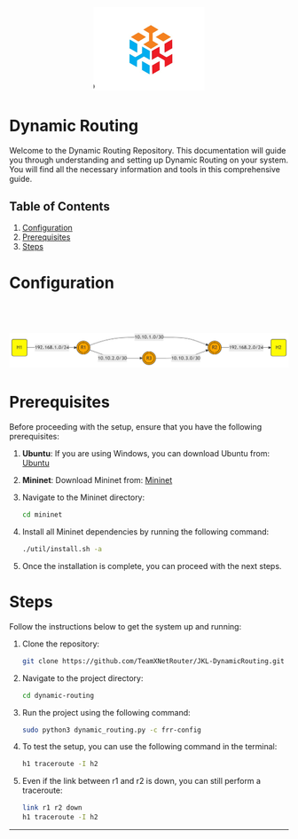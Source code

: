 <h1 align="center">
  <br>
    <img src="pict/logo.png" alt="logo" width="200">
</h1>

# Dynamic Routing
Welcome to the Dynamic Routing Repository. This documentation will guide you through understanding and setting up Dynamic Routing on your system. You will find all the necessary information and tools in this comprehensive guide.

## Table of Contents
1. [Configuration](#configuration)
2. [Prerequisites](#prerequisites)
3. [Steps](#steps)

# Configuration
<h1 align="center">
  <br>
    <img src="pict/configuration.png" alt="configuration" width="1000">
</h1>

# Prerequisites
Before proceeding with the setup, ensure that you have the following prerequisites:

1. **Ubuntu**: If you are using Windows, you can download Ubuntu from:
    [Ubuntu](https://ubuntu.com/desktop/wsl)

2. **Mininet**: Download Mininet from:
    [Mininet](https://mininet.org/)

3. Navigate to the Mininet directory:

    ```bash
    cd mininet
    ```

4. Install all Mininet dependencies by running the following command:

    ```bash
    ./util/install.sh -a
    ```

5. Once the installation is complete, you can proceed with the next steps.

# Steps
Follow the instructions below to get the system up and running:

1. Clone the repository:

    ```bash
    git clone https://github.com/TeamXNetRouter/JKL-DynamicRouting.git
    ```

2. Navigate to the project directory:

    ```bash
    cd dynamic-routing
    ```

3. Run the project using the following command:

    ```bash
    sudo python3 dynamic_routing.py -c frr-config
    ```

4. To test the setup, you can use the following command in the terminal:

    ```bash
    h1 traceroute -I h2
    ```

5. Even if the link between r1 and r2 is down, you can still perform a traceroute:

    ```bash
    link r1 r2 down
    h1 traceroute -I h2
    ```
---
